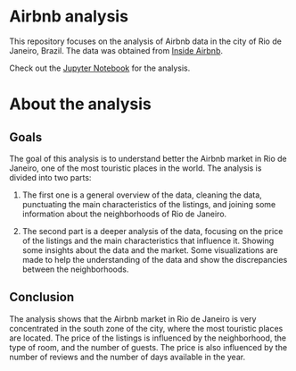# Airbnb analysis

This repository focuses on the analysis of Airbnb data in the city of Rio de Janeiro, Brazil. The data was obtained from [Inside Airbnb](http://insideairbnb.com/get-the-data.html).

Check out the [Jupyter Notebook](https://github.com/balthapaixao/airbnb_analysis/blob/main/analysis.ipynb) for the analysis.

# About the analysis

## Goals

The goal of this analysis is to understand better the Airbnb market in Rio de Janeiro, one of the most touristic places in the world. The analysis is divided into two parts:

1. The first one is a general overview of the data, cleaning the data, punctuating the main characteristics of the listings, and joining some information about the neighborhoods of Rio de Janeiro.

2. The second part is a deeper analysis of the data, focusing on the price of the listings and the main characteristics that influence it. Showing some insights about the data and the market. Some visualizations are made to help the understanding of the data and show the discrepancies between the neighborhoods.

## Conclusion

The analysis shows that the Airbnb market in Rio de Janeiro is very concentrated in the south zone of the city, where the most touristic places are located. The price of the listings is influenced by the neighborhood, the type of room, and the number of guests. The price is also influenced by the number of reviews and the number of days available in the year.
